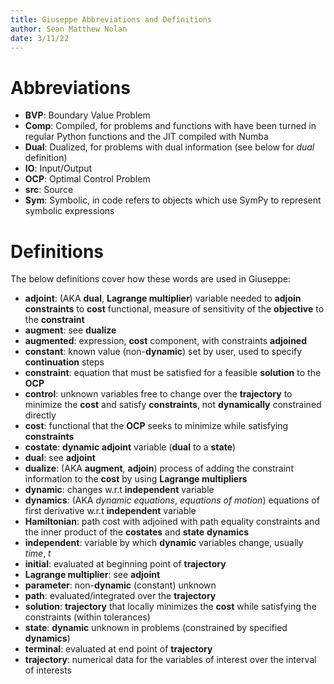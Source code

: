 ```yaml
---
title: Giuseppe Abbreviations and Definitions
author: Sean Matthew Nolan
date: 3/11/22
---
```


# Abbreviations

- **BVP**: Boundary Value Problem
- **Comp**: Compiled, for problems and functions with have been turned in regular Python functions and the JIT compiled with Numba
- **Dual**: Dualized, for problems with dual information (see below for *dual* definition)
- **IO**: Input/Output
- **OCP**: Optimal Control Problem
- **src**: Source
- **Sym**: Symbolic, in code refers to objects which use SymPy to represent symbolic expressions 


# Definitions

The below definitions cover how these words are used in Giuseppe:

- **adjoint**: (AKA **dual**, **Lagrange multiplier**) variable needed to **adjoin** **constraints** to **cost** functional, measure of sensitivity of the **objective** to the **constraint**
- **augment**: see **dualize**
- **augmented**: expression, **cost** component, with constraints **adjoined**  
- **constant**: known value (non-**dynamic**) set by user, used to specify **continuation** steps
- **constraint**: equation that must be satisfied for a feasible **solution** to the **OCP**
- **control**: unknown variables free to change over the **trajectory** to minimize the **cost** and satisfy **constraints**, not **dynamically** constrained directly
- **cost**: functional that the **OCP** seeks to minimize while satisfying **constraints**
- **costate**: **dynamic** **adjoint** variable (**dual** to a **state**) 
- **dual**: see **adjoint**
- **dualize**: (AKA **augment**, **adjoin**) process of adding the constraint information to the **cost** by using **Lagrange multipliers** 
- **dynamic**: changes w.r.t **independent** variable
- **dynamics**: (AKA *dynamic equations*, *equations of motion*) equations of first derivative w.r.t **independent** variable
- **Hamiltonian**: path cost with adjoined with path equality constraints and the inner product of the **costates** and **state** **dynamics**
- **independent**: variable by which **dynamic** variables change, usually *time*, *t* 
- **initial**: evaluated at beginning point of **trajectory**
- **Lagrange multiplier**: see **adjoint**
- **parameter**: non-**dynamic** (constant) unknown
- **path**: evaluated/integrated over the **trajectory**
- **solution**: **trajectory** that locally minimizes the **cost** while satisfying the constraints (within tolerances)
- **state**: **dynamic** unknown in problems (constrained by specified **dynamics**)
- **terminal**: evaluated at end point of **trajectory**
- **trajectory**: numerical data for the variables of interest over the interval of interests 

